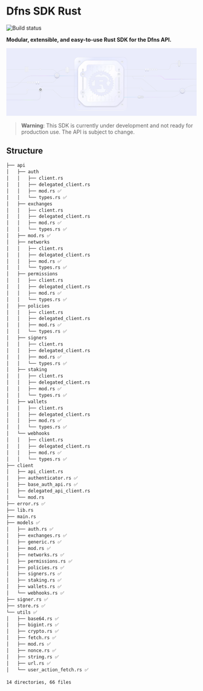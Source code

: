 # Dfns SDK Rust

![Build status](https://img.shields.io/badge/build-passing-brightgreen?style=flat)

**Modular, extensible, and easy-to-use Rust SDK for the Dfns API.**

![](./assets/sdk-rs.png)

> **Warning**: This SDK is currently under development and not ready for production use. The API is subject to change.

## Structure

```md
├── api
│   ├── auth
│   │   ├── client.rs
│   │   ├── delegated_client.rs
│   │   ├── mod.rs ✅
│   │   └── types.rs ✅
│   ├── exchanges
│   │   ├── client.rs
│   │   ├── delegated_client.rs
│   │   ├── mod.rs ✅
│   │   └── types.rs ✅
│   ├── mod.rs ✅
│   ├── networks
│   │   ├── client.rs
│   │   ├── delegated_client.rs
│   │   ├── mod.rs ✅
│   │   └── types.rs ✅
│   ├── permissions
│   │   ├── client.rs
│   │   ├── delegated_client.rs
│   │   ├── mod.rs ✅
│   │   └── types.rs ✅
│   ├── policies
│   │   ├── client.rs
│   │   ├── delegated_client.rs
│   │   ├── mod.rs ✅
│   │   └── types.rs ✅
│   ├── signers
│   │   ├── client.rs
│   │   ├── delegated_client.rs
│   │   ├── mod.rs ✅
│   │   └── types.rs ✅
│   ├── staking
│   │   ├── client.rs
│   │   ├── delegated_client.rs
│   │   ├── mod.rs ✅
│   │   └── types.rs ✅
│   ├── wallets
│   │   ├── client.rs
│   │   ├── delegated_client.rs
│   │   ├── mod.rs ✅
│   │   └── types.rs ✅
│   └── webhooks
│   │   ├── client.rs
│   │   ├── delegated_client.rs
│   │   ├── mod.rs ✅
│   │   └── types.rs ✅
├── client
│   ├── api_client.rs
│   ├── authenticator.rs ✅
│   ├── base_auth_api.rs ✅
│   ├── delegated_api_client.rs
│   └── mod.rs
├── error.rs ✅
├── lib.rs
├── main.rs
├── models ✅
│   ├── auth.rs ✅
│   ├── exchanges.rs ✅
│   ├── generic.rs ✅
│   ├── mod.rs ✅
│   ├── networks.rs ✅
│   ├── permissions.rs ✅
│   ├── policies.rs ✅
│   ├── signers.rs ✅
│   ├── staking.rs ✅
│   ├── wallets.rs ✅
│   └── webhooks.rs ✅
├── signer.rs ✅
├── store.rs ✅
└── utils ✅
│   ├── base64.rs ✅
│   ├── bigint.rs ✅
│   ├── crypto.rs ✅
│   ├── fetch.rs ✅
│   ├── mod.rs ✅
│   ├── nonce.rs ✅
│   ├── string.rs ✅
│   ├── url.rs ✅
│   └── user_action_fetch.rs ✅

14 directories, 66 files
```
